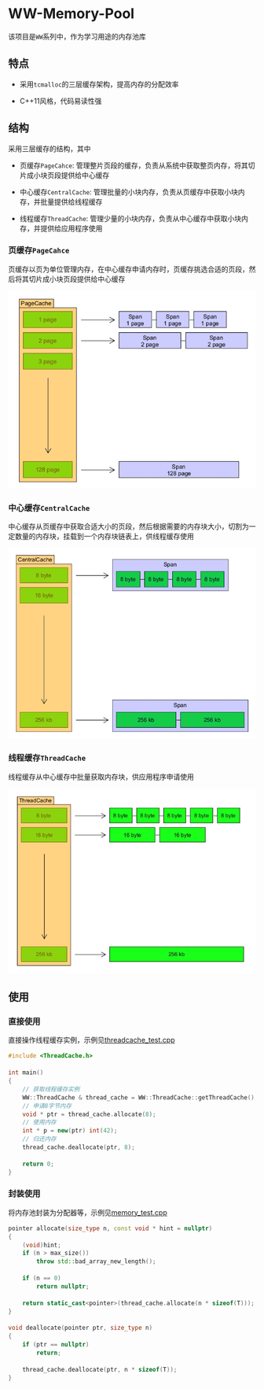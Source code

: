 # WW-Memory-Pool

该项目是`WW`系列中，作为学习用途的内存池库

## 特点

+ 采用`tcmalloc`的三层缓存架构，提高内存的分配效率

+ C++11风格，代码易读性强

## 结构

采用三层缓存的结构，其中

+ 页缓存`PageCahce`: 管理整片页段的缓存，负责从系统中获取整页内存，将其切片成小块页段提供给中心缓存

+ 中心缓存`CentralCache`: 管理批量的小块内存，负责从页缓存中获取小块内存，并批量提供给线程缓存

+ 线程缓存`ThreadCache`: 管理少量的小块内存，负责从中心缓存中获取小块内存，并提供给应用程序使用

### 页缓存`PageCahce`

页缓存以页为单位管理内存，在中心缓存申请内存时，页缓存挑选合适的页段，然后将其切片成小块页段提供给中心缓存

![page_cache](doc/img/page_cache.png)

### 中心缓存`CentralCache`

中心缓存从页缓存中获取合适大小的页段，然后根据需要的内存块大小，切割为一定数量的内存块，挂载到一个内存块链表上，供线程缓存使用

![central_cache](doc/img/central_cache.png)

### 线程缓存`ThreadCache`

线程缓存从中心缓存中批量获取内存块，供应用程序申请使用

![thread_cache](doc/img/thread_cache.png)

## 使用

### 直接使用

直接操作线程缓存实例，示例见[threadcache_test.cpp](test/src/threadcache_test.cpp)

```cpp
#include <ThreadCache.h>

int main()
{
    // 获取线程缓存实例
    WW::ThreadCache & thread_cache = WW::ThreadCache::getThreadCache();
    // 申请8字节内存
    void * ptr = thread_cache.allocate(8);
    // 使用内存
    int * p = new(ptr) int(42);
    // 归还内存
    thread_cache.deallocate(ptr, 8);

    return 0;
}
```

### 封装使用

将内存池封装为分配器等，示例见[memory_test.cpp](test/src/memory_test.cpp)

```cpp
pointer allocate(size_type n, const void * hint = nullptr)
{
    (void)hint;
    if (n > max_size())
        throw std::bad_array_new_length();

    if (n == 0)
        return nullptr;

    return static_cast<pointer>(thread_cache.allocate(n * sizeof(T)));
}

void deallocate(pointer ptr, size_type n)
{
    if (ptr == nullptr)
        return;
    
    thread_cache.deallocate(ptr, n * sizeof(T));
}
```
